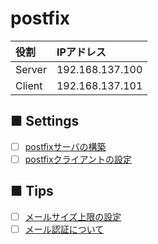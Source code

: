 # postfix
|役割|IPアドレス|
|:---|:---|
|Server|192.168.137.100|
|Client|192.168.137.101|

## ■ Settings
- [ ] [postfixサーバの構築](https://github.com/thetaru/memorandum/tree/master/OS/Linux/CentOS8/postfix/postfix_server)
- [ ] [postfixクライアントの設定](https://github.com/thetaru/memorandum/tree/master/OS/Linux/CentOS8/postfix/postfix_client)
## ■ Tips
- [ ] [メールサイズ上限の設定]()
- [ ] [メール認証について]()

